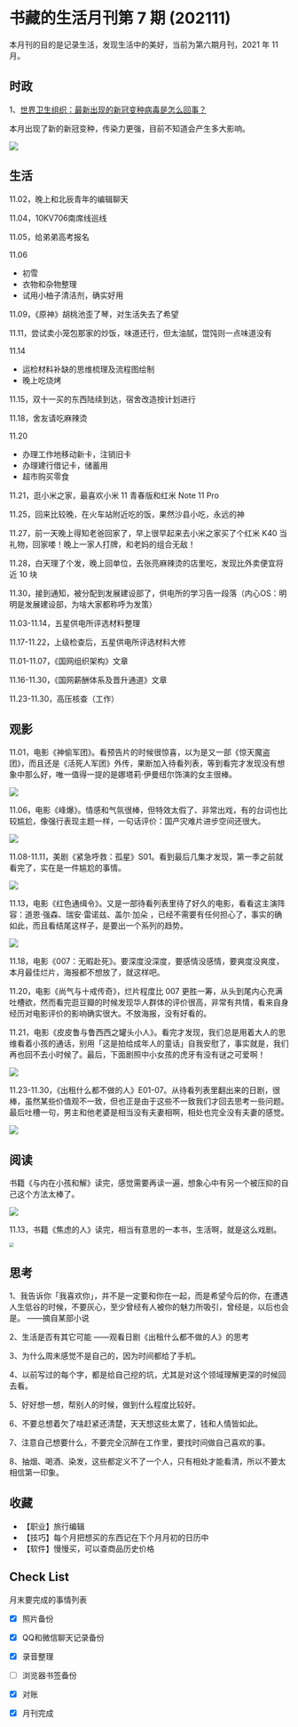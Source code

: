 # 书藏的生活月刊第 7 期 (202111)


本月刊的目的是记录生活，发现生活中的美好，当前为第六期月刊，2021 年 11 月。

<!--more-->

## 时政

1、[世界卫生组织：最新出现的新冠变种病毒是怎么回事？](https://finance.sina.com.cn/tech/2021-11-29/doc-ikyakumx0895160.shtml)

本月出现了新的新冠变种，传染力更强，目前不知道会产生多大影响。

![](https://img.ithome.com/newsuploadfiles/2021/11/310d7a86-1e43-4c6a-8bce-1cccb6bca556.jpg@s_2,w_820,h_387)

## 生活

11.02，晚上和北辰青年的编辑聊天

11.04，10KV706南席线巡线

11.05，给弟弟高考报名

11.06

- 初雪
- 衣物和杂物整理
- 试用小柚子清洁剂，确实好用

11.09，《原神》胡桃池歪了琴，对生活失去了希望

11.11，尝试卖小笼包那家的炒饭，味道还行，但太油腻，馄饨则一点味道没有

11.14

- 运检材料补缺的思维梳理及流程图绘制
- 晚上吃烧烤

11.15，双十一买的东西陆续到达，宿舍改造按计划进行

11.18，舍友请吃麻辣烫

11.20

- 办理工作地移动新卡，注销旧卡
- 办理建行借记卡，储蓄用
- 超市购买零食

11.21，逛小米之家，最喜欢小米 11 青春版和红米 Note 11 Pro

11.25，回来比较晚，在火车站附近吃的饭，果然沙县小吃，永远的神

11.27，前一天晚上得知老爸回家了，早上很早起来去小米之家买了个红米 K40 当礼物，回家喽！晚上一家人打牌，和老妈的组合无敌！

11.28，白天理了个发，晚上回单位，去张亮麻辣烫的店里吃，发现比外卖便宜将近 10 块

11.30，接到通知，被分配到发展建设部了，供电所的学习告一段落（内心OS：明明是发展建设部，为啥大家都称呼为发策）

11.03-11.14，五星供电所评选材料整理

11.17-11.22，上级检查后，五星供电所评选材料大修

11.01-11.07，《国网组织架构》文章

11.16-11.30，《国网薪酬体系及晋升通道》文章

11.23-11.30，高压核查（工作）

## 观影

11.01，电影《神偷军团》。看预告片的时候很惊喜，以为是又一部《惊天魔盗团》，而且还是《活死人军团》外传，果断加入待看列表，等到看完才发现没有想象中那么好，唯一值得一提的是娜塔莉·伊曼纽尔饰演的女主很棒。

![](https://picped-1301226557.cos.ap-beijing.myqcloud.com/ZK_20211130_神偷军团.jpg)

11.06，电影《峰爆》。情感和气氛很棒，但特效太假了、非常出戏，有的台词也比较尴尬，像强行表现主题一样，一句话评价：国产灾难片进步空间还很大。

![](https://picped-1301226557.cos.ap-beijing.myqcloud.com/ZK_20211130_峰爆.jpg)

11.08-11.11，美剧《紧急呼救：孤星》S01。看到最后几集才发现，第一季之前就看完了，实在是一件尴尬的事情。

![](https://picped-1301226557.cos.ap-beijing.myqcloud.com/ZK_20211130_紧急呼救孤星.jpg)

11.13，电影《红色通缉令》。又是一部待看列表里待了好久的电影，看看这主演阵容：道恩·强森、瑞安·雷诺兹、盖尔·加朵 ，已经不需要有任何担心了，事实的确如此，而且看结尾这样子，是要出一个系列的趋势。

![](https://picped-1301226557.cos.ap-beijing.myqcloud.com/ZK_20211130_红色通缉令.jpg)

11.18，电影《007：无暇赴死》。要深度没深度，要感情没感情，要爽度没爽度，本月最佳烂片，海报都不想放了，就这样吧。

11.20，电影《尚气与十戒传奇》，烂片程度比 007 更胜一筹，从头到尾内心充满吐槽欲，然而看完逛豆瓣的时候发现华人群体的评价很高，非常有共情，看来自身经历对电影评价的影响确实很大。不放海报，没有好看的。

11.21，电影《皮皮鲁与鲁西西之罐头小人》。看完才发现，我们总是用着大人的思维看着小孩的通话，别用「这是拍给成年人的童话」自我安慰了，事实就是，我们再也回不去小时候了。最后，下面剧照中小女孩的虎牙有没有谜之可爱啊！

![](https://picped-1301226557.cos.ap-beijing.myqcloud.com/ZK_20211130_皮皮鲁与鲁西西之罐头小人.jpg)

11.23-11.30，《出租什么都不做的人》E01-07。从待看列表里翻出来的日剧，很棒，虽然某些价值观不一致，但也正是由于这些不一致我们才回去思考一些问题。最后吐槽一句，男主和他老婆是相当没有夫妻相啊，相处也完全没有夫妻的感觉。

![](https://picped-1301226557.cos.ap-beijing.myqcloud.com/ZK_20211130_出租什么都不做的人.jpg)

## 阅读

书籍《与内在小孩和解》读完，感觉需要再读一遍，想象心中有另一个被压抑的自己这个方法太棒了。

![](https://picped-1301226557.cos.ap-beijing.myqcloud.com/ZK_20211130_与内在小孩和解.jpg)

11.13，书籍《焦虑的人》读完，相当有意思的一本书，生活啊，就是这么戏剧。

<img src="https://picped-1301226557.cos.ap-beijing.myqcloud.com/ZK_20211130_焦虑的人.jpg" style="zoom:50%;" />

## 思考

1、我告诉你「我喜欢你」，并不是一定要和你在一起，而是希望今后的你，在遭遇人生低谷的时候，不要灰心，至少曾经有人被你的魅力所吸引，曾经是，以后也会是。    ——摘自某部小说

2、生活是否有其它可能  ——观看日剧《出租什么都不做的人》的思考

3、为什么周末感觉不是自己的，因为时间都给了手机。

4、以前写过的每个字，都是给自己挖的坑，尤其是对这个领域理解更深的时候回去看。

5、好好想一想，帮别人的时候，做到什么程度比较好。

6、不要总想着欠了啥赶紧还清楚，天天想这些太累了，钱和人情皆如此。

7、注意自己想要什么，不要完全沉醉在工作里，要找时间做自己喜欢的事。

8、抽烟、喝酒、染发，这些都定义不了一个人，只有相处才能看清，所以不要太相信第一印象。

## 收藏

- 【职业】旅行编辑
- 【技巧】每个月把想买的东西记在下个月月初的日历中
- 【软件】慢慢买，可以查商品历史价格

## Check List

月末要完成的事情列表

- [x] 照片备份
- [x] QQ和微信聊天记录备份
- [x] 录音整理
- [ ] 浏览器书签备份
- [x] 对账
- [x] 月刊完成









